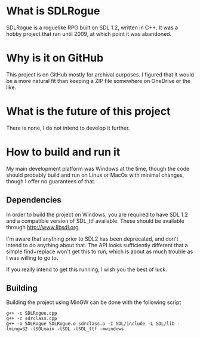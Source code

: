 # What is SDLRogue
SDLRogue is a roguelike RPG built on SDL 1.2, written in C++. It was a hobby project that ran until 2009, at which point it  was abandoned.

# Why is it on GitHub
This project is on GitHub mostly for archival purposes. I figured that it would be a more natural fit than keeping a ZIP file somewhere on OneDrive or the like.

# What is the future of this project
There is none, I do not intend to develop it further.

# How to build and run it
My main development platform was Windows at the time, though the code should probably build and run on Linux or MacOs with minimal changes, though I offer no guarantees of that.

## Dependencies
In order to build the project on Windows, you are required to have SDL 1.2 and a compatible version of SDL_ttf available. These should be available through http://www.libsdl.org

I'm aware that anything prior to SDL2 has been deprecated, and don't intend to do anything about that. The API looks sufficiently different that a simple find+replace won't get this to run, which is about as much trouble as I was willing to go to.

If you really intend to get this running, I wish you the best of luck.

## Building
Building the project using MinGW can be done with the following script
```
g++ -c SDLRogue.cpp
g++ -c sdrclass.cpp
g++ -o SDLRogue SDLRogue.o sdrclass.o -I SDL/include -L SDL/lib -lmingw32 -lSDLmain -lSDL -lSDL_ttf -mwindows
```